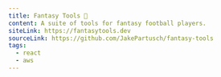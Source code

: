 ```yaml
---
title: Fantasy Tools 🏈
content: A suite of tools for fantasy football players.
siteLink: https://fantasytools.dev
sourceLink: https://github.com/JakePartusch/fantasy-tools
tags:
  - react
  - aws
---
```

